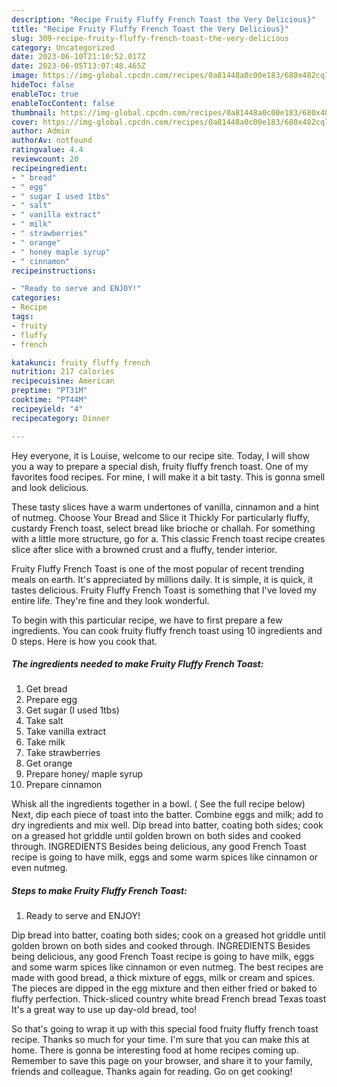 ```yaml
---
description: "Recipe Fruity Fluffy French Toast the Very Delicious}"
title: "Recipe Fruity Fluffy French Toast the Very Delicious}"
slug: 309-recipe-fruity-fluffy-french-toast-the-very-delicious
category: Uncategorized
date: 2023-06-10T21:10:52.017Z
date: 2023-06-05T13:07:48.465Z
image: https://img-global.cpcdn.com/recipes/0a81448a0c00e183/680x482cq70/fruity-fluffy-french-toast-recipe-main-photo.jpg
hideToc: false
enableToc: true
enableTocContent: false
thumbnail: https://img-global.cpcdn.com/recipes/0a81448a0c00e183/680x482cq70/fruity-fluffy-french-toast-recipe-main-photo.jpg
cover: https://img-global.cpcdn.com/recipes/0a81448a0c00e183/680x482cq70/fruity-fluffy-french-toast-recipe-main-photo.jpg
author: Admin
authorAv: notfound
ratingvalue: 4.4
reviewcount: 20
recipeingredient:
- " bread"
- " egg"
- " sugar I used 1tbs"
- " salt"
- " vanilla extract"
- " milk"
- " strawberries"
- " orange"
- " honey maple syrup"
- " cinnamon"
recipeinstructions:

- "Ready to serve and ENJOY!"
categories:
- Recipe
tags:
- fruity
- fluffy
- french

katakunci: fruity fluffy french 
nutrition: 217 calories
recipecuisine: American
preptime: "PT31M"
cooktime: "PT44M"
recipeyield: "4"
recipecategory: Dinner

---
```



Hey everyone, it is Louise, welcome to our recipe site. Today, I will show you a way to prepare a special dish, fruity fluffy french toast. One of my favorites food recipes. For mine, I will make it a bit tasty. This is gonna smell and look delicious.

These tasty slices have a warm undertones of vanilla, cinnamon and a hint of nutmeg. Choose Your Bread and Slice it Thickly For particularly fluffy, custardy French toast, select bread like brioche or challah. For something with a little more structure, go for a. This classic French toast recipe creates slice after slice with a browned crust and a fluffy, tender interior.

Fruity Fluffy French Toast is one of the most popular of recent trending meals on earth. It's appreciated by millions daily. It is simple, it is quick, it tastes delicious. Fruity Fluffy French Toast is something that I've loved my entire life. They're fine and they look wonderful.


To begin with this particular recipe, we have to first prepare a few ingredients. You can cook fruity fluffy french toast using 10 ingredients and 0 steps. Here is how you cook that.

<!--inarticleads1-->

##### The ingredients needed to make Fruity Fluffy French Toast:

1. Get  bread
1. Prepare  egg
1. Get  sugar (I used 1tbs)
1. Take  salt
1. Take  vanilla extract
1. Take  milk
1. Take  strawberries
1. Get  orange
1. Prepare  honey/ maple syrup
1. Prepare  cinnamon


Whisk all the ingredients together in a bowl. ( See the full recipe below) Next, dip each piece of toast into the batter. Combine eggs and milk; add to dry ingredients and mix well. Dip bread into batter, coating both sides; cook on a greased hot griddle until golden brown on both sides and cooked through. INGREDIENTS Besides being delicious, any good French Toast recipe is going to have milk, eggs and some warm spices like cinnamon or even nutmeg. 

<!--inarticleads2-->

##### Steps to make Fruity Fluffy French Toast:


1. Ready to serve and ENJOY!

Dip bread into batter, coating both sides; cook on a greased hot griddle until golden brown on both sides and cooked through. INGREDIENTS Besides being delicious, any good French Toast recipe is going to have milk, eggs and some warm spices like cinnamon or even nutmeg. The best recipes are made with good bread, a thick mixture of eggs, milk or cream and spices. The pieces are dipped in the egg mixture and then either fried or baked to fluffy perfection. Thick-sliced country white bread French bread Texas toast It&#39;s a great way to use up day-old bread, too! 

So that's going to wrap it up with this special food fruity fluffy french toast recipe. Thanks so much for your time. I'm sure that you can make this at home. There is gonna be interesting food at home recipes coming up. Remember to save this page on your browser, and share it to your family, friends and colleague. Thanks again for reading. Go on get cooking!

